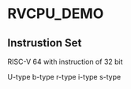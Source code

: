 # RVCPU_DEMO

## Instrustion Set

RISC-V 64 with instruction of 32 bit

U-type
b-type
r-type
i-type
s-type
